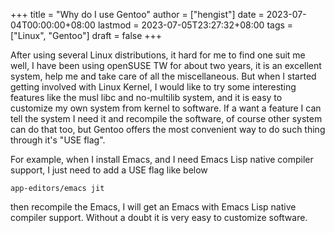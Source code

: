 +++
title = "Why do I use Gentoo"
author = ["hengist"]
date = 2023-07-04T00:00:00+08:00
lastmod = 2023-07-05T23:27:32+08:00
tags = ["Linux", "Gentoo"]
draft = false
+++

After using several Linux distributions, it hard for me to find one suit me well, I have been using openSUSE TW for about two years, it is an excellent system, help me and take care of all the miscellaneous. But when I started getting involved with Linux Kernel, I would like to try some interesting features like the musl libc and no-multilib system, and it is easy to customize my own system from kernel to software. If a want a feature I can tell the system I need it and recompile the software, of course other system can do that too, but Gentoo offers the most convenient way to do such thing through it's "USE flag".

For example, when I install Emacs, and I need Emacs Lisp native compiler support, I just need to add a USE flag like below

```nil
app-editors/emacs jit
```

then recompile the Emacs, I will get an Emacs with Emacs Lisp native compiler support. Without a doubt it is very easy to customize software.
